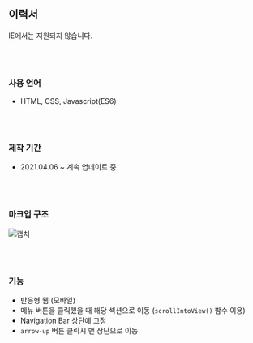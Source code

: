 ## 이력서
IE에서는 지원되지 않습니다.

<br/>
<br/>

### 사용 언어

- HTML, CSS, Javascript(ES6)

<br/>
<br/>

### 제작 기간

- 2021.04.06 ~ 계속 업데이트 중

<br/>
<br/>

### 마크업 구조

![캡처](https://user-images.githubusercontent.com/55525868/114045753-3b8be280-98c3-11eb-99f6-2ac4b491eb4c.PNG)

<br/>
<br/>

### 기능

- 반응형 웹 (모바일)
- 메뉴 버튼을 클릭했을 때 해당 섹션으로 이동 (`scrollIntoView()` 함수 이용)
- Navigation Bar 상단에 고정
- `arrow-up` 버튼 클릭시 맨 상단으로 이동
